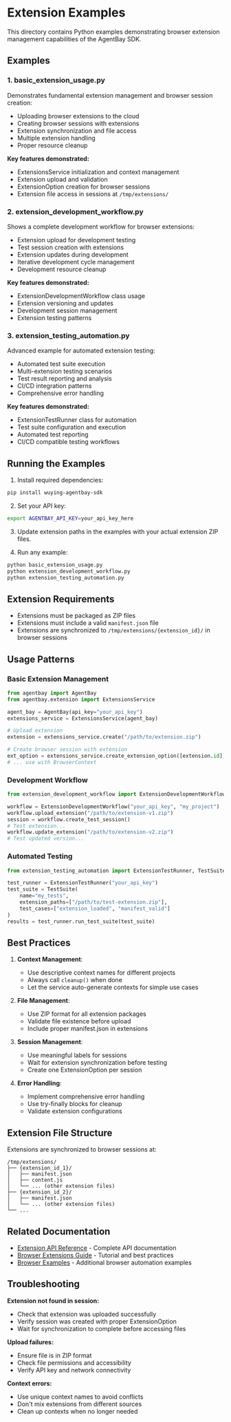 # Extension Examples

This directory contains Python examples demonstrating browser extension management capabilities of the AgentBay SDK.

## Examples

### 1. basic_extension_usage.py
Demonstrates fundamental extension management and browser session creation:
- Uploading browser extensions to the cloud
- Creating browser sessions with extensions
- Extension synchronization and file access
- Multiple extension handling
- Proper resource cleanup

**Key features demonstrated:**
- ExtensionsService initialization and context management
- Extension upload and validation
- ExtensionOption creation for browser sessions
- Extension file access in sessions at `/tmp/extensions/`

### 2. extension_development_workflow.py
Shows a complete development workflow for browser extensions:
- Extension upload for development testing
- Test session creation with extensions
- Extension updates during development
- Iterative development cycle management
- Development resource cleanup

**Key features demonstrated:**
- ExtensionDevelopmentWorkflow class usage
- Extension versioning and updates
- Development session management
- Extension testing patterns

### 3. extension_testing_automation.py
Advanced example for automated extension testing:
- Automated test suite execution
- Multi-extension testing scenarios
- Test result reporting and analysis
- CI/CD integration patterns
- Comprehensive error handling

**Key features demonstrated:**
- ExtensionTestRunner class for automation
- Test suite configuration and execution
- Automated test reporting
- CI/CD compatible testing workflows

## Running the Examples

1. Install required dependencies:
```bash
pip install wuying-agentbay-sdk
```

2. Set your API key:
```bash
export AGENTBAY_API_KEY=your_api_key_here
```

3. Update extension paths in the examples with your actual extension ZIP files.

4. Run any example:
```bash
python basic_extension_usage.py
python extension_development_workflow.py
python extension_testing_automation.py
```

## Extension Requirements

- Extensions must be packaged as ZIP files
- Extensions must include a valid `manifest.json` file
- Extensions are synchronized to `/tmp/extensions/{extension_id}/` in browser sessions

## Usage Patterns

### Basic Extension Management
```python
from agentbay import AgentBay
from agentbay.extension import ExtensionsService

agent_bay = AgentBay(api_key="your_api_key")
extensions_service = ExtensionsService(agent_bay)

# Upload extension
extension = extensions_service.create("/path/to/extension.zip")

# Create browser session with extension
ext_option = extensions_service.create_extension_option([extension.id])
# ... use with BrowserContext
```

### Development Workflow
```python
from extension_development_workflow import ExtensionDevelopmentWorkflow

workflow = ExtensionDevelopmentWorkflow("your_api_key", "my_project")
workflow.upload_extension("/path/to/extension-v1.zip")
session = workflow.create_test_session()
# Test extension...
workflow.update_extension("/path/to/extension-v2.zip")
# Test updated version...
```

### Automated Testing
```python
from extension_testing_automation import ExtensionTestRunner, TestSuite

test_runner = ExtensionTestRunner("your_api_key")
test_suite = TestSuite(
    name="my_tests",
    extension_paths=["/path/to/test-extension.zip"],
    test_cases=["extension_loaded", "manifest_valid"]
)
results = test_runner.run_test_suite(test_suite)
```

## Best Practices

1. **Context Management**:
   - Use descriptive context names for different projects
   - Always call `cleanup()` when done
   - Let the service auto-generate contexts for simple use cases

2. **File Management**:
   - Use ZIP format for all extension packages
   - Validate file existence before upload
   - Include proper manifest.json in extensions

3. **Session Management**:
   - Use meaningful labels for sessions
   - Wait for extension synchronization before testing
   - Create one ExtensionOption per session

4. **Error Handling**:
   - Implement comprehensive error handling
   - Use try-finally blocks for cleanup
   - Validate extension configurations

## Extension File Structure

Extensions are synchronized to browser sessions at:
```
/tmp/extensions/
├── {extension_id_1}/
│   ├── manifest.json
│   ├── content.js
│   └── ... (other extension files)
├── {extension_id_2}/
│   ├── manifest.json
│   └── ... (other extension files)
└── ...
```

## Related Documentation

- [Extension API Reference](../api/extension.md) - Complete API documentation
- [Browser Extensions Guide](../../../docs/guides/browser-extensions.md) - Tutorial and best practices
- [Browser Examples](../browser/) - Additional browser automation examples

## Troubleshooting

**Extension not found in session:**
- Check that extension was uploaded successfully
- Verify session was created with proper ExtensionOption
- Wait for synchronization to complete before accessing files

**Upload failures:**
- Ensure file is in ZIP format
- Check file permissions and accessibility
- Verify API key and network connectivity

**Context errors:**
- Use unique context names to avoid conflicts
- Don't mix extensions from different sources
- Clean up contexts when no longer needed